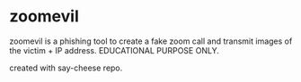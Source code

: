 # zoomevil

zoomevil is a phishing tool to create a fake zoom call and transmit images of the victim + IP address. 
EDUCATIONAL PURPOSE ONLY. 

created with say-cheese repo.
